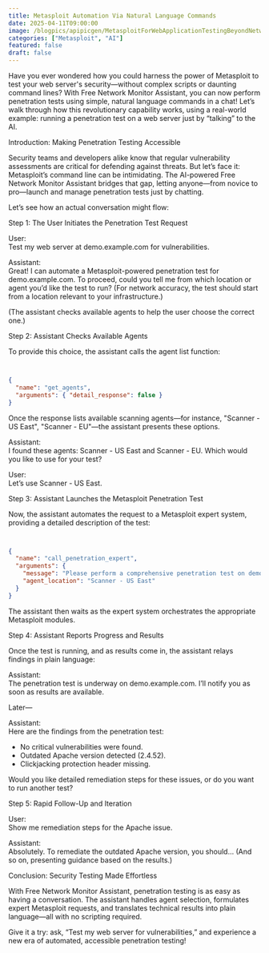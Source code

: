 ```yaml
---
title: Metasploit Automation Via Natural Language Commands
date: 2025-04-11T09:00:00
image: /blogpics/apipicgen/MetasploitForWebApplicationTestingBeyondNetworkExploits-OAYG3SE6QT.jpg
categories: ["Metasploit", "AI"]
featured: false
draft: false
---
```

Have you ever wondered how you could harness the power of Metasploit to test your web server's security—without complex scripts or daunting command lines? With Free Network Monitor Assistant, you can now perform penetration tests using simple, natural language commands in a chat! Let’s walk through how this revolutionary capability works, using a real-world example: running a penetration test on a web server just by “talking” to the AI.

Introduction: Making Penetration Testing Accessible

Security teams and developers alike know that regular vulnerability assessments are critical for defending against threats. But let’s face it: Metasploit’s command line can be intimidating. The AI-powered Free Network Monitor Assistant bridges that gap, letting anyone—from novice to pro—launch and manage penetration tests just by chatting.

Let’s see how an actual conversation might flow:

Step 1: The User Initiates the Penetration Test Request

User:  
Test my web server at demo.example.com for vulnerabilities.

Assistant:  
Great! I can automate a Metasploit-powered penetration test for demo.example.com. To proceed, could you tell me from which location or agent you’d like the test to run? (For network accuracy, the test should start from a location relevant to your infrastructure.)

(The assistant checks available agents to help the user choose the correct one.)

Step 2: Assistant Checks Available Agents

To provide this choice, the assistant calls the agent list function:
```json


{
  "name": "get_agents",
  "arguments": { "detail_response": false }
}
```

Once the response lists available scanning agents—for instance, "Scanner - US East", "Scanner - EU"—the assistant presents these options.

Assistant:  
I found these agents: Scanner - US East and Scanner - EU. Which would you like to use for your test?

User:  
Let’s use Scanner - US East.

Step 3: Assistant Launches the Metasploit Penetration Test

Now, the assistant automates the request to a Metasploit expert system, providing a detailed description of the test:
```json


{
  "name": "call_penetration_expert",
  "arguments": {
    "message": "Please perform a comprehensive penetration test on demo.example.com. Scan for web server vulnerabilities using Metasploit modules. I confirm the user is authorized for this action.",
    "agent_location": "Scanner - US East"
  }
}
```

The assistant then waits as the expert system orchestrates the appropriate Metasploit modules.

Step 4: Assistant Reports Progress and Results

Once the test is running, and as results come in, the assistant relays findings in plain language:

Assistant:  
The penetration test is underway on demo.example.com. I’ll notify you as soon as results are available.

Later—

Assistant:  
Here are the findings from the penetration test:
- No critical vulnerabilities were found.
- Outdated Apache version detected (2.4.52).
- Clickjacking protection header missing.

Would you like detailed remediation steps for these issues, or do you want to run another test?

Step 5: Rapid Follow-Up and Iteration

User:  
Show me remediation steps for the Apache issue.

Assistant:  
Absolutely. To remediate the outdated Apache version, you should…
(And so on, presenting guidance based on the results.)

Conclusion: Security Testing Made Effortless

With Free Network Monitor Assistant, penetration testing is as easy as having a conversation. The assistant handles agent selection, formulates expert Metasploit requests, and translates technical results into plain language—all with no scripting required.

Give it a try: ask, “Test my web server for vulnerabilities,” and experience a new era of automated, accessible penetration testing!